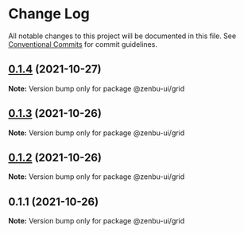 # Change Log

All notable changes to this project will be documented in this file.
See [Conventional Commits](https://conventionalcommits.org) for commit guidelines.

## [0.1.4](https://github.com/KodepandaID/zenbu-ui/compare/@zenbu-ui/grid@0.1.3...@zenbu-ui/grid@0.1.4) (2021-10-27)

**Note:** Version bump only for package @zenbu-ui/grid





## [0.1.3](https://github.com/KodepandaID/zenbu-ui/compare/@zenbu-ui/grid@0.1.2...@zenbu-ui/grid@0.1.3) (2021-10-26)

**Note:** Version bump only for package @zenbu-ui/grid





## [0.1.2](https://github.com/KodepandaID/zenbu-ui/compare/@zenbu-ui/grid@0.1.1...@zenbu-ui/grid@0.1.2) (2021-10-26)

**Note:** Version bump only for package @zenbu-ui/grid





## 0.1.1 (2021-10-26)

**Note:** Version bump only for package @zenbu-ui/grid
